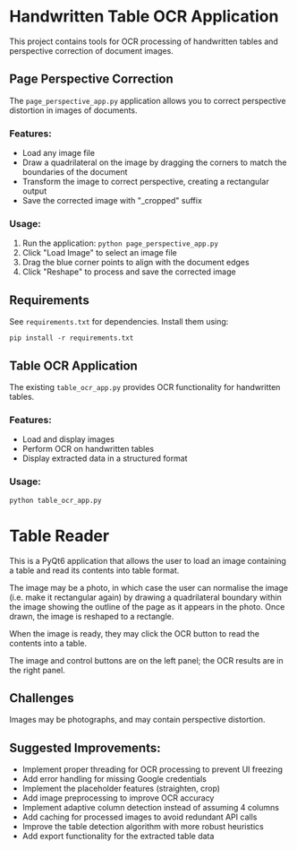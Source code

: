 # Handwritten Table OCR Application

This project contains tools for OCR processing of handwritten tables and perspective correction of document images.

## Page Perspective Correction

The `page_perspective_app.py` application allows you to correct perspective distortion in images of documents. 

### Features:
- Load any image file
- Draw a quadrilateral on the image by dragging the corners to match the boundaries of the document
- Transform the image to correct perspective, creating a rectangular output
- Save the corrected image with "_cropped" suffix

### Usage:
1. Run the application: `python page_perspective_app.py`
2. Click "Load Image" to select an image file
3. Drag the blue corner points to align with the document edges
4. Click "Reshape" to process and save the corrected image

## Requirements

See `requirements.txt` for dependencies. Install them using:

```
pip install -r requirements.txt
```

## Table OCR Application

The existing `table_ocr_app.py` provides OCR functionality for handwritten tables.

### Features:
- Load and display images
- Perform OCR on handwritten tables
- Display extracted data in a structured format

### Usage:
```
python table_ocr_app.py
```

# Table Reader
This is a PyQt6 application that allows the user to load an image containing a table and read its contents into table format.

The image may be a photo, in which case the user can normalise the image (i.e. make it rectangular again) by drawing a quadrilateral boundary within the image showing the outline of the page as it appears in the photo. 
Once drawn, the image is reshaped to a rectangle.

When the image is ready, they may click the OCR button to read the contents into a table.

The image and control buttons are on the left panel; the OCR results are in the right panel.

## Challenges
Images may be photographs, and may contain perspective distortion.

## Suggested Improvements:
- Implement proper threading for OCR processing to prevent UI freezing
- Add error handling for missing Google credentials
- Implement the placeholder features (straighten, crop)
- Add image preprocessing to improve OCR accuracy
- Implement adaptive column detection instead of assuming 4 columns
- Add caching for processed images to avoid redundant API calls
- Improve the table detection algorithm with more robust heuristics
- Add export functionality for the extracted table data